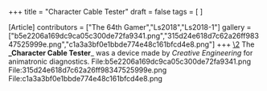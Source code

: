 +++
title = "Character Cable Tester"
draft = false
tags = [ ]

[Article]
contributors = ["The 64th Gamer","Ls2018","Ls2018-1"]
gallery = ["b5e2206a169dc9ca05c300de72fa9341.png","315d24e618d7c62a26ff98347525999e.png","c1a3a3bf0e1bbde774e48c161bfcd4e8.png"]
+++
[\2](\1)
The **_Character Cable Tester**_ was a device made by _Creative Engineering_ for animatronic diagnostics.
<gallery>
File:b5e2206a169dc9ca05c300de72fa9341.png
File:315d24e618d7c62a26ff98347525999e.png
File:c1a3a3bf0e1bbde774e48c161bfcd4e8.png
</gallery>